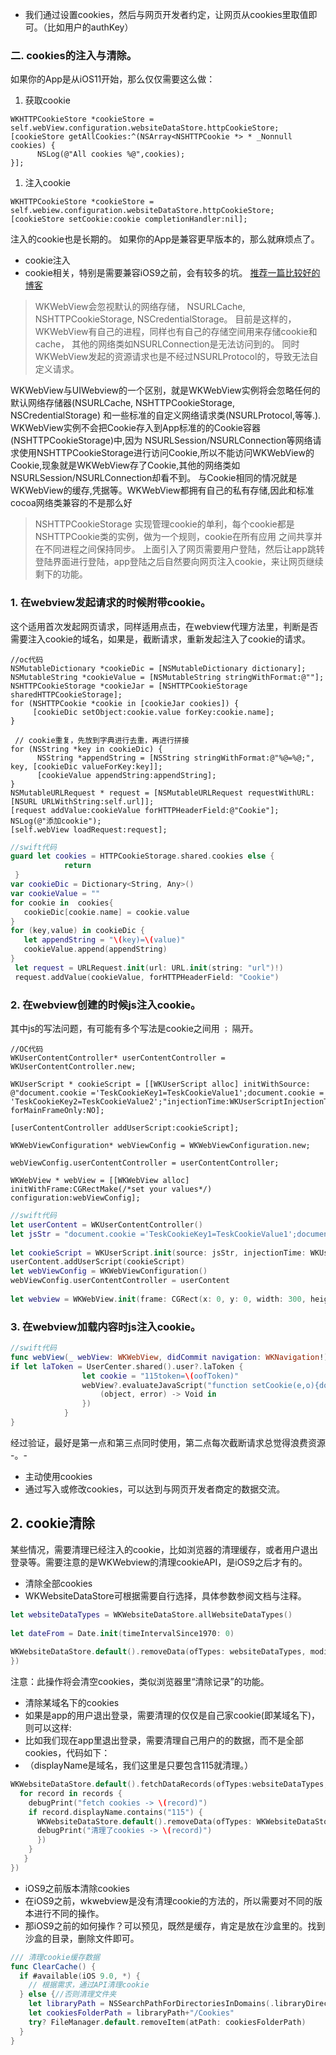 * 我们通过设置cookies，然后与网页开发者约定，让网页从cookies里取值即可。（比如用户的authKey）
### 二. cookies的注入与清除。

如果你的App是从iOS11开始，那么仅仅需要这么做：

1. 获取cookie

```objc
WKHTTPCookieStore *cookieStore = self.webView.configuration.websiteDataStore.httpCookieStore;
[cookieStore getAllCookies:^(NSArray<NSHTTPCookie *> * _Nonnull cookies) {
      NSLog(@"All cookies %@",cookies);
}];
```

1. 注入cookie

```objc
WKHTTPCookieStore *cookieStore = self.webiew.configuration.websiteDataStore.httpCookieStore;
[cookieStore setCookie:cookie completionHandler:nil];
```

注入的cookie也是长期的。
如果你的App是兼容更早版本的，那么就麻烦点了。

* cookie注入
* cookie相关，特别是需要兼容iOS9之前，会有较多的坑。 [推荐一篇比较好的博客](https://links.jianshu.com/go?to=http%3A%2F%2Fwww.skyfox.org%2Fios-wkwebview-cookie-opration.html)
> WKWebView会忽视默认的网络存储， NSURLCache, NSHTTPCookieStorage, NSCredentialStorage。 目前是这样的，WKWebView有自己的进程，同样也有自己的存储空间用来存储cookie和cache， 其他的网络类如NSURLConnection是无法访问到的。 同时WKWebView发起的资源请求也是不经过NSURLProtocol的，导致无法自定义请求。

WKWebView与UIWebview的一个区别，就是WKWebView实例将会忽略任何的默认网络存储器(NSURLCache, NSHTTPCookieStorage, NSCredentialStorage) 和一些标准的自定义网络请求类(NSURLProtocol,等等.).
WKWebView实例不会把Cookie存入到App标准的的Cookie容器(NSHTTPCookieStorage)中,因为 NSURLSession/NSURLConnection等网络请求使用NSHTTPCookieStorage进行访问Cookie,所以不能访问WKWebView的Cookie,现象就是WKWebView存了Cookie,其他的网络类如NSURLSession/NSURLConnection却看不到。
与Cookie相同的情况就是WKWebView的缓存,凭据等。WKWebView都拥有自己的私有存储,因此和标准cocoa网络类兼容的不是那么好

> NSHTTPCookieStorage 实现管理cookie的单利，每个cookie都是NSHTTPCookie类的实例，做为一个规则，cookie在所有应用 之间共享并在不同进程之间保持同步。
> 上面引入了网页需要用户登陆，然后让app跳转登陆界面进行登陆，app登陆之后自然要向网页注入cookie，来让网页继续剩下的功能。

### 1. 在webview发起请求的时候附带cookie。

这个适用首次发起网页请求，同样适用点击，在webview代理方法里，判断是否需要注入cookie的域名，如果是，截断请求，重新发起注入了cookie的请求。

```objc
//oc代码
NSMutableDictionary *cookieDic = [NSMutableDictionary dictionary];
NSMutableString *cookieValue = [NSMutableString stringWithFormat:@""];
NSHTTPCookieStorage *cookieJar = [NSHTTPCookieStorage sharedHTTPCookieStorage];
for (NSHTTPCookie *cookie in [cookieJar cookies]) {
     [cookieDic setObject:cookie.value forKey:cookie.name];
}
    
 // cookie重复，先放到字典进行去重，再进行拼接
for (NSString *key in cookieDic) {
      NSString *appendString = [NSString stringWithFormat:@"%@=%@;", key, [cookieDic valueForKey:key]];
      [cookieValue appendString:appendString];
}
NSMutableURLRequest * request = [NSMutableURLRequest requestWithURL:[NSURL URLWithString:self.url]];
[request addValue:cookieValue forHTTPHeaderField:@"Cookie"];
NSLog(@"添加cookie");
[self.webView loadRequest:request];
```

```swift
//swift代码
guard let cookies = HTTPCookieStorage.shared.cookies else {
            return
 }
var cookieDic = Dictionary<String, Any>()
var cookieValue = ""
for cookie in  cookies{
   cookieDic[cookie.name] = cookie.value
}
for (key,value) in cookieDic {
   let appendString = "\(key)=\(value)"
   cookieValue.append(appendString)
}
 let request = URLRequest.init(url: URL.init(string: "url")!)
 request.addValue(cookieValue, forHTTPHeaderField: "Cookie")
```

### 2. 在webview创建的时候js注入cookie。

其中js的写法问题，有可能有多个写法是cookie之间用 `；` 隔开。

```objc
//OC代码
WKUserContentController* userContentController = WKUserContentController.new;

WKUserScript * cookieScript = [[WKUserScript alloc] initWithSource: @"document.cookie ='TeskCookieKey1=TeskCookieValue1';document.cookie = 'TeskCookieKey2=TeskCookieValue2';"injectionTime:WKUserScriptInjectionTimeAtDocumentStart forMainFrameOnly:NO];

[userContentController addUserScript:cookieScript];

WKWebViewConfiguration* webViewConfig = WKWebViewConfiguration.new;

webViewConfig.userContentController = userContentController;

WKWebView * webView = [[WKWebView alloc] initWithFrame:CGRectMake(/*set your values*/) configuration:webViewConfig];
```

```swift
//swift代码
let userContent = WKUserContentController()
let jsStr = "document.cookie ='TeskCookieKey1=TeskCookieValue1';document.cookie = 'TeskCookieKey2=TeskCookieValue2';"
        
let cookieScript = WKUserScript.init(source: jsStr, injectionTime: WKUserScriptInjectionTime.atDocumentStart, forMainFrameOnly: false)
userContent.addUserScript(cookieScript)
let webViewConfig = WKWebViewConfiguration()
webViewConfig.userContentController = userContent
        
let webview = WKWebView.init(frame: CGRect(x: 0, y: 0, width: 300, height: 300), configuration: webViewConfig)
```

### 3. 在webview加载内容时js注入cookie。

```swift
//swift代码
func webView(_ webView: WKWebView, didCommit navigation: WKNavigation!) {
if let laToken = UserCenter.shared().user?.laToken {
                let cookie = "115token=\(oofToken)"
                webView?.evaluateJavaScript("function setCookie(e,o){document.cookie=e+\"=\"+escape(o)+\";path=/;domain=.115.com\"}for(var cookieTem= \"\(cookie)\",cookieArr=cookieTem.split(\";\"),i=0;i<cookieArr.length;i++){var temArr=cookieArr[i].split(\"=\");setCookie(temArr[0],temArr[1])}", completionHandler: {
                    (object, error) -> Void in
                })
            }
}
```

经过验证，最好是第一点和第三点同时使用，第二点每次截断请求总觉得浪费资源 -。-

* 主动使用cookies
* 通过写入或修改cookies，可以达到与网页开发者商定的数据交流。

## 2. cookie清除

某些情况，需要清理已经注入的cookie，比如浏览器的清理缓存，或者用户退出登录等。需要注意的是WKWebview的清理cookieAPI，是iOS9之后才有的。

* 清除全部cookies
* WKWebsiteDataStore可根据需要自行选择，具体参数参阅文档与注释。

```swift
let websiteDataTypes = WKWebsiteDataStore.allWebsiteDataTypes()
            
let dateFrom = Date.init(timeIntervalSince1970: 0)
            
WKWebsiteDataStore.default().removeData(ofTypes: websiteDataTypes, modifiedSince: dateFrom, completionHandler: {
})
```

注意：此操作将会清空cookies，类似浏览器里“清除记录”的功能。

* 清除某域名下的cookies
* 如果是app的用户退出登录，需要清理的仅仅是自己家cookie(即某域名下)，则可以这样:
* 比如我们现在app里退出登录，需要清理自己用户的的数据，而不是全部cookies，代码如下：
* （displayName是域名，我们这里是只要包含115就清理。）

```swift
WKWebsiteDataStore.default().fetchDataRecords(ofTypes:websiteDataTypes, completionHandler: { (records) in
  for record in records {
    debugPrint("fetch cookies -> \(record)")
    if record.displayName.contains("115") {
      WKWebsiteDataStore.default().removeData(ofTypes: WKWebsiteDataStore.allWebsiteDataTypes(), for: [record], completionHandler: {
      debugPrint("清理了cookies -> \(record)")
      })
    }
   }
})
```

* iOS9之前版本清除cookies
* 在iOS9之前，wkwebview是没有清理cookie的方法的，所以需要对不同的版本进行不同的操作。
* 那iOS9之前的如何操作？可以预见，既然是缓存，肯定是放在沙盒里的。找到沙盒的目录，删除文件即可。

```swift
/// 清理cookie缓存数据
func ClearCache() {
  if #available(iOS 9.0, *) {
    // 根据需求，通过API清理cookie
  } else {//否则清理文件夹
    let libraryPath = NSSearchPathForDirectoriesInDomains(.libraryDirectory, .userDomainMask, true)[0]
    let cookiesFolderPath = libraryPath+"/Cookies"
    try? FileManager.default.removeItem(atPath: cookiesFolderPath)
  }
}
```
